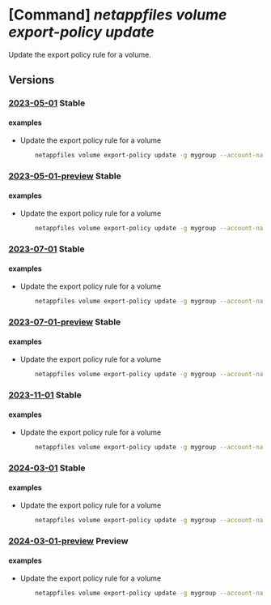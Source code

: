 # [Command] _netappfiles volume export-policy update_

Update the export policy rule for a volume.

## Versions

### [2023-05-01](/Resources/mgmt-plane/L3N1YnNjcmlwdGlvbnMve30vcmVzb3VyY2Vncm91cHMve30vcHJvdmlkZXJzL21pY3Jvc29mdC5uZXRhcHAvbmV0YXBwYWNjb3VudHMve30vY2FwYWNpdHlwb29scy97fS92b2x1bWVzL3t9/2023-05-01.xml) **Stable**

<!-- mgmt-plane /subscriptions/{}/resourcegroups/{}/providers/microsoft.netapp/netappaccounts/{}/capacitypools/{}/volumes/{} 2023-05-01 properties.exportPolicy.rules[] -->

#### examples

- Update the export policy rule for a volume
    ```bash
        netappfiles volume export-policy update -g mygroup --account-name myaccname --pool-name mypoolname --name myvolname --rule-index 1 --allowed-clients '1.1.3.0/24'
    ```

### [2023-05-01-preview](/Resources/mgmt-plane/L3N1YnNjcmlwdGlvbnMve30vcmVzb3VyY2Vncm91cHMve30vcHJvdmlkZXJzL21pY3Jvc29mdC5uZXRhcHAvbmV0YXBwYWNjb3VudHMve30vY2FwYWNpdHlwb29scy97fS92b2x1bWVzL3t9/2023-05-01-preview.xml) **Stable**

<!-- mgmt-plane /subscriptions/{}/resourcegroups/{}/providers/microsoft.netapp/netappaccounts/{}/capacitypools/{}/volumes/{} 2023-05-01-preview properties.exportPolicy.rules[] -->

#### examples

- Update the export policy rule for a volume
    ```bash
        netappfiles volume export-policy update -g mygroup --account-name myaccname --pool-name mypoolname --name myvolname --rule-index 1 --allowed-clients '1.1.3.0/24'
    ```

### [2023-07-01](/Resources/mgmt-plane/L3N1YnNjcmlwdGlvbnMve30vcmVzb3VyY2Vncm91cHMve30vcHJvdmlkZXJzL21pY3Jvc29mdC5uZXRhcHAvbmV0YXBwYWNjb3VudHMve30vY2FwYWNpdHlwb29scy97fS92b2x1bWVzL3t9/2023-07-01.xml) **Stable**

<!-- mgmt-plane /subscriptions/{}/resourcegroups/{}/providers/microsoft.netapp/netappaccounts/{}/capacitypools/{}/volumes/{} 2023-07-01 properties.exportPolicy.rules[] -->

#### examples

- Update the export policy rule for a volume
    ```bash
        netappfiles volume export-policy update -g mygroup --account-name myaccname --pool-name mypoolname --name myvolname --rule-index 1 --allowed-clients '1.1.3.0/24'
    ```

### [2023-07-01-preview](/Resources/mgmt-plane/L3N1YnNjcmlwdGlvbnMve30vcmVzb3VyY2Vncm91cHMve30vcHJvdmlkZXJzL21pY3Jvc29mdC5uZXRhcHAvbmV0YXBwYWNjb3VudHMve30vY2FwYWNpdHlwb29scy97fS92b2x1bWVzL3t9/2023-07-01-preview.xml) **Stable**

<!-- mgmt-plane /subscriptions/{}/resourcegroups/{}/providers/microsoft.netapp/netappaccounts/{}/capacitypools/{}/volumes/{} 2023-07-01-preview properties.exportPolicy.rules[] -->

#### examples

- Update the export policy rule for a volume
    ```bash
        netappfiles volume export-policy update -g mygroup --account-name myaccname --pool-name mypoolname --name myvolname --rule-index 1 --allowed-clients '1.1.3.0/24'
    ```

### [2023-11-01](/Resources/mgmt-plane/L3N1YnNjcmlwdGlvbnMve30vcmVzb3VyY2Vncm91cHMve30vcHJvdmlkZXJzL21pY3Jvc29mdC5uZXRhcHAvbmV0YXBwYWNjb3VudHMve30vY2FwYWNpdHlwb29scy97fS92b2x1bWVzL3t9/2023-11-01.xml) **Stable**

<!-- mgmt-plane /subscriptions/{}/resourcegroups/{}/providers/microsoft.netapp/netappaccounts/{}/capacitypools/{}/volumes/{} 2023-11-01 properties.exportPolicy.rules[] -->

#### examples

- Update the export policy rule for a volume
    ```bash
        netappfiles volume export-policy update -g mygroup --account-name myaccname --pool-name mypoolname --name myvolname --rule-index 1 --allowed-clients '1.1.3.0/24'
    ```

### [2024-03-01](/Resources/mgmt-plane/L3N1YnNjcmlwdGlvbnMve30vcmVzb3VyY2Vncm91cHMve30vcHJvdmlkZXJzL21pY3Jvc29mdC5uZXRhcHAvbmV0YXBwYWNjb3VudHMve30vY2FwYWNpdHlwb29scy97fS92b2x1bWVzL3t9/2024-03-01.xml) **Stable**

<!-- mgmt-plane /subscriptions/{}/resourcegroups/{}/providers/microsoft.netapp/netappaccounts/{}/capacitypools/{}/volumes/{} 2024-03-01 properties.exportPolicy.rules[] -->

#### examples

- Update the export policy rule for a volume
    ```bash
        netappfiles volume export-policy update -g mygroup --account-name myaccname --pool-name mypoolname --name myvolname --rule-index 1 --allowed-clients '1.1.3.0/24'
    ```

### [2024-03-01-preview](/Resources/mgmt-plane/L3N1YnNjcmlwdGlvbnMve30vcmVzb3VyY2Vncm91cHMve30vcHJvdmlkZXJzL21pY3Jvc29mdC5uZXRhcHAvbmV0YXBwYWNjb3VudHMve30vY2FwYWNpdHlwb29scy97fS92b2x1bWVzL3t9/2024-03-01-preview.xml) **Preview**

<!-- mgmt-plane /subscriptions/{}/resourcegroups/{}/providers/microsoft.netapp/netappaccounts/{}/capacitypools/{}/volumes/{} 2024-03-01-preview properties.exportPolicy.rules[] -->

#### examples

- Update the export policy rule for a volume
    ```bash
        netappfiles volume export-policy update -g mygroup --account-name myaccname --pool-name mypoolname --name myvolname --rule-index 1 --allowed-clients '1.1.3.0/24'
    ```
